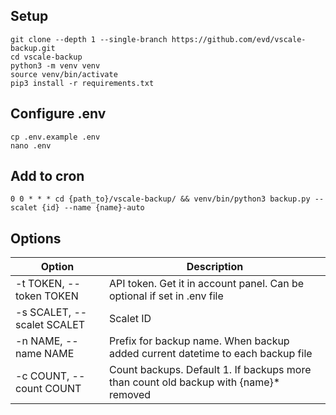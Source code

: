 ## Setup

```shell
git clone --depth 1 --single-branch https://github.com/evd/vscale-backup.git
cd vscale-backup
python3 -m venv venv
source venv/bin/activate
pip3 install -r requirements.txt
```

## Configure .env

```shell
cp .env.example .env
nano .env
```

## Add to cron

```shell
0 0 * * * cd {path_to}/vscale-backup/ && venv/bin/python3 backup.py --scalet {id} --name {name}-auto
```

## Options


| Option                     | Description                                                                          |
|----------------------------|--------------------------------------------------------------------------------------|
| -t TOKEN, --token TOKEN    | API token. Get it in account panel. Can be optional if set in .env file              |
| -s SCALET, --scalet SCALET | Scalet ID                                                                            |
| -n NAME, --name NAME       | Prefix for backup name. When backup added current datetime to each backup file       |
| -c COUNT, --count COUNT    | Count backups. Default 1. If backups more than count old backup with {name}* removed |
